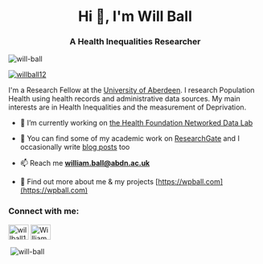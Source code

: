 <h1 align="center">Hi 👋, I'm Will Ball</h1>
<h3 align="center">A Health Inequalities Researcher</h3>

<p align="left"> <img src="https://komarev.com/ghpvc/?username=will-ball&label=Profile%20views&color=0e75b6&style=flat" alt="will-ball" /> </p>

<p align="left"> <a href="https://twitter.com/willball12" target="blank"><img src="https://img.shields.io/twitter/follow/willball12?logo=twitter&style=for-the-badge" alt="willball12" /></a> </p>

I'm a Research Fellow at the [University of Aberdeen](https://www.abdn.ac.uk/people/william.ball/). I research Population Health using health records and administrative data sources. My main interests are in Health Inequalities and the measurement of Deprivation.

- 🔭 I’m currently working on [the Health Foundation Networked Data Lab](https://www.health.org.uk/funding-and-partnerships/the-networked-data-lab)

- 📝 You can find some of my academic work on [ResearchGate](https://www.researchgate.net/profile/William-Ball-3) and I occasionally write [blog posts](https://wpball.com/#posts) too

- 📫 Reach me **william.ball@abdn.ac.uk**

- 📄 Find out more about me & my projects [https://wpball.com](https://wpball.com)

<h3 align="left">Connect with me:</h3>
<p align="left">
<a href="https://twitter.com/willball12" target="blank"><img align="center" src="https://img.icons8.com/color/48/000000/twitter--v2.png" alt="willball12" height="30" width="40" /></a>
<a href="https://www.researchgate.net/profile/William-Ball-3" target="blank"><img align="center" src="https://img.icons8.com/windows/128/000000/researchgate.png" alt="William Ball" height="30" width="40" /></a>
</p>

<p>&nbsp;<img align="center" src="https://github-readme-stats.vercel.app/api?username=will-ball&show_icons=true&locale=en" alt="will-ball" /></p>

